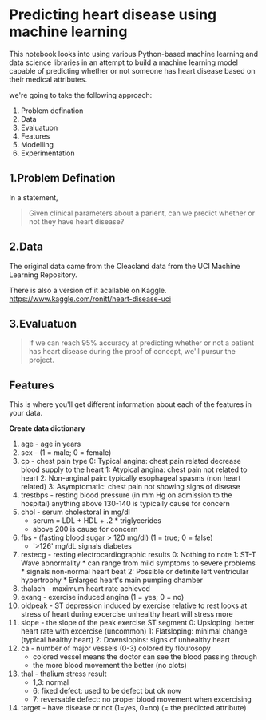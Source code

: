 # Predicting heart disease using machine learning

This notebook looks into using various Python-based machine learning and data science libraries in an attempt to build a machine learning model capable of predicting whether or not someone has heart disease based on their medical attributes.


we're going to take the following approach:

1. Problem defination
2. Data
3. Evaluatuon
4. Features
5. Modelling
6. Experimentation


## 1.Problem Defination

In a statement,
> Given clinical parameters about a parient, can we predict whether or not they have heart disease?

## 2.Data

The original data came from the Cleacland data from the UCI Machine Learning Repository.

There is also a version of it acailable on Kaggle. https://www.kaggle.com/ronitf/heart-disease-uci

## 3.Evaluatuon

> If we can reach 95% accuracy at predicting whether or not a patient has heart disease during the proof of concept, we'll pursur the project.

## Features

This is where you'll get different information about each of the features in your data.

**Create data dictionary**

1. age - age in years
2. sex - (1 = male; 0 = female)
3. cp - chest pain type
    0: Typical angina: chest pain related decrease blood supply to the heart
    1: Atypical angina: chest pain not related to heart
    2: Non-anginal pain: typically esophageal spasms (non heart related)
    3: Asymptomatic: chest pain not showing signs of disease
4. trestbps - resting blood pressure (in mm Hg on admission to the hospital) anything above 130-140 is typically cause for concern
5. chol - serum cholestoral in mg/dl
    * serum = LDL + HDL + .2 * triglycerides
    * above 200 is cause for concern
6. fbs - (fasting blood sugar > 120 mg/dl) (1 = true; 0 = false)
    * '>126' mg/dL signals diabetes
7. restecg - resting electrocardiographic results
    0: Nothing to note
    1: ST-T Wave abnormality
        * can range from mild symptoms to severe problems
        * signals non-normal heart beat
    2: Possible or definite left ventricular hypertrophy
        * Enlarged heart's main pumping chamber
8. thalach - maximum heart rate achieved
9. exang - exercise induced angina (1 = yes; 0 = no)
10. oldpeak - ST depression induced by exercise relative to rest looks at stress of heart during excercise unhealthy heart will stress more
11. slope - the slope of the peak exercise ST segment
    0: Upsloping: better heart rate with excercise (uncommon)
    1: Flatsloping: minimal change (typical healthy heart)
    2: Downslopins: signs of unhealthy heart
12. ca - number of major vessels (0-3) colored by flourosopy
    * colored vessel means the doctor can see the blood passing through
    * the more blood movement the better (no clots)
13. thal - thalium stress result
    * 1,3: normal
    * 6: fixed defect: used to be defect but ok now
    * 7: reversable defect: no proper blood movement when excercising
14. target - have disease or not (1=yes, 0=no) (= the predicted attribute)
